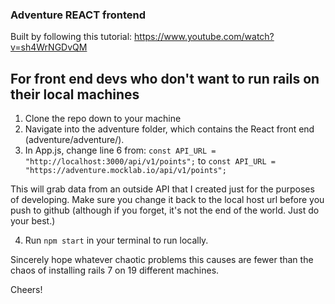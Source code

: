 ### Adventure REACT frontend

Built by following this tutorial:
https://www.youtube.com/watch?v=sh4WrNGDvQM

## For front end devs who don't want to run rails on their local machines

1. Clone the repo down to your machine
2. Navigate into the adventure folder, which contains the React front end (adventure/adventure/).
3. In App.js, change line 6 from:
` const API_URL = "http://localhost:3000/api/v1/points"; `
to 
` const API_URL = "https://adventure.mocklab.io/api/v1/points"; `

This will grab data from an outside API that I created just for the purposes of developing. Make sure you change it back to the local host url before you push to github (although if you forget, it's not the end of the world. Just do your best.)

4. Run `npm start` in your terminal to run locally.

Sincerely hope whatever chaotic problems this causes are fewer than the chaos of installing rails 7 on 19 different machines.

Cheers!
